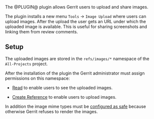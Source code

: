 The @PLUGIN@ plugin allows Gerrit users to upload and share images.

The plugin installs a new menu `Tools` -> `Image Upload` where users
can upload images. After the upload the user gets an URL under which
the uploaded image is available. This is useful for sharing screenshots
and linking them from review comments.

<a id="setup"></a>
Setup
-----
The uploaded images are stored in the `refs/images/*` namespace of the
`All-Projects` project.

After the installation of the plugin the Gerrit administrator must
assign permissions on this namespace:

* [Read](../../../Documentation/access-control.html#category_read) to
  enable users to see the uploaded images.

* [Create Reference](../../../Documentation/access-control.html#category_create)
  to enable users to upload images.

In addition the image mime types must be
[configured as safe](../../../Documentation/config-gerrit.html#mimetype.name.safe)
because otherwise Gerrit refuses to render the images.
